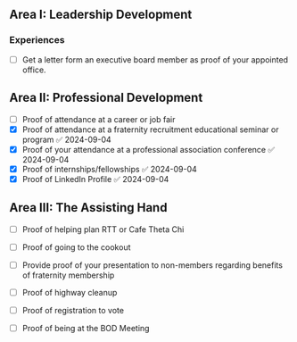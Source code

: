 
## Area I: Leadership Development

### Experiences

- [ ] Get a letter form an executive board member as proof of your appointed office.

## Area II: Professional Development

- [ ] Proof of attendance at a career or job fair
- [x] Proof of attendance at a fraternity recruitment educational seminar or program ✅ 2024-09-04
- [x] Proof of your attendance at a professional association conference ✅ 2024-09-04
- [x] Proof of internships/fellowships ✅ 2024-09-04
- [x] Proof of LinkedIn Profile ✅ 2024-09-04

## Area III: The Assisting Hand

- [ ] Proof of helping plan RTT or Cafe Theta Chi
- [ ] Proof of going to the cookout
- [ ] Provide proof of your presentation to non-members regarding benefits of fraternity membership
- [ ] Proof of highway cleanup
- [ ] Proof of registration to vote
- [ ] Proof of being at the BOD Meeting

